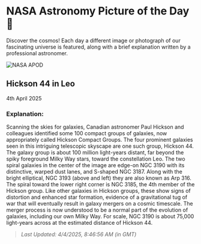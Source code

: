 
  # NASA Astronomy Picture of the Day 🌌

  Discover the cosmos! Each day a different image or photograph of our fascinating universe is featured, along with a brief explanation written by a professional astronomer.

![NASA APOD](https://apod.nasa.gov/apod/image/2504/ARP316.jpg)

## Hickson 44 in Leo

4th April 2025

### Explanation: 

Scanning the skies for galaxies, Canadian astronomer Paul Hickson and colleagues identified some 100 compact groups of galaxies, now appropriately called Hickson Compact Groups. The four prominent galaxies seen in this intriguing telescopic skyscape are one such group, Hickson 44. The galaxy group is about 100 million light-years distant, far beyond the spiky foreground Milky Way stars, toward the constellation Leo. The two spiral galaxies in the center of the image are edge-on NGC 3190 with its distinctive, warped dust lanes, and S-shaped NGC 3187. Along with the bright elliptical, NGC 3193 (above and left) they are also known as Arp 316. The spiral toward the lower right corner is NGC 3185, the 4th member of the Hickson group. Like other galaxies in Hickson groups, these show signs of distortion and enhanced star formation, evidence of a gravitational tug of war that will eventually result in galaxy mergers on a cosmic timescale. The merger process is now understood to be a normal part of the evolution of galaxies, including our own Milky Way. For scale, NGC 3190 is about 75,000 light-years across at the estimated distance of Hickson 44.

> _Last Updated: 4/4/2025, 8:46:56 AM (in GMT)_
